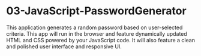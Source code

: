 # 03-JavaScript-PasswordGenerator
This application generates a random password based on user-selected criteria. 
This app will run in the browser and feature dynamically updated HTML and CSS powered by your JavaScript code. 
It will also feature a clean and polished user interface and responsive UI.

